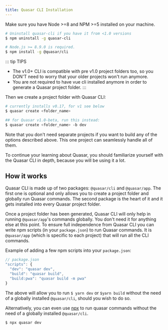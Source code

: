 ```yaml
---
title: Quasar CLI Installation
---
```


Make sure you have Node >=8 and NPM >=5 installed on your machine.

```bash
# Uninstall quasar-cli if you have it from <1.0 versions
$ npm uninstall -g quasar-cli

# Node.js >= 8.9.0 is required.
$ npm install -g @quasar/cli
```

::: tip TIPS
* The v1.0+ CLI is compatible with pre v1.0 project folders too, so you DON'T need to worry that your older projects won't run anymore.
* You are not required to have vue cli installed anymore in order to generate a Quasar project folder.
:::

Then we create a project folder with Quasar CLI:
```bash
# currently installs v0.17, for v1 see below
$ quasar create <folder_name>

## for Quasar v1.0-beta, run this instead:
$ quasar create <folder_name> -b dev
```

Note that you don't need separate projects if you want to build any of the options described above. This one project can seamlessly handle all of them.

To continue your learning about Quasar, you should familiarize yourself with the Quasar CLI in depth, because you will be using it a lot.

## How it works

Quasar CLI is made up of two packages: `@quasar/cli` and `@quasar/app`. The first one is optional and only allows you to create a project folder and globally run Quasar commands. The second package is the heart of it and it gets installed into every Quasar project folder.

Once a project folder has been generated, Quasar CLI will only help in running `@quasar/app`'s commands globally. You don't need it for anything else at this point. To ensure full independence from Quasar CLI you can write npm scripts (in your `package.json`) to run Quasar commands. It is `@quasar/app` (which is specific to each project) that will run all the CLI commands.

Example of adding a few npm scripts into your `package.json`:

```js
// package.json
"scripts": {
  "dev": "quasar dev",
  "build": "quasar build",
  "build:pwa": "quasar build -m pwa"
}
```

The above will allow you to run `$ yarn dev` or `$yarn build` without the need of a globally installed `@quasar/cli`, should you wish to do so.

Alternatively, you can even use [npx](https://github.com/zkat/npx) to run quasar commands without the need of a globally installed `@quasar/cli`.

```bash
$ npx quasar dev
```
